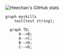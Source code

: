 <!-- <img src="https://s3.ap-northeast-2.amazonaws.com/mustit-ux/img/front/bi/main_logo.svg" alt="mustit"> -->


![Heechan's GitHub stats](https://github-readme-stats.vercel.app/api?username=heechankim&show_icons=true&theme=transparent)


```mermaid
graph myskills
    test[test string];
```
```mermaid
  graph TD;
      A-->B;
      A-->C;
      B-->D;
      C-->D;
```
